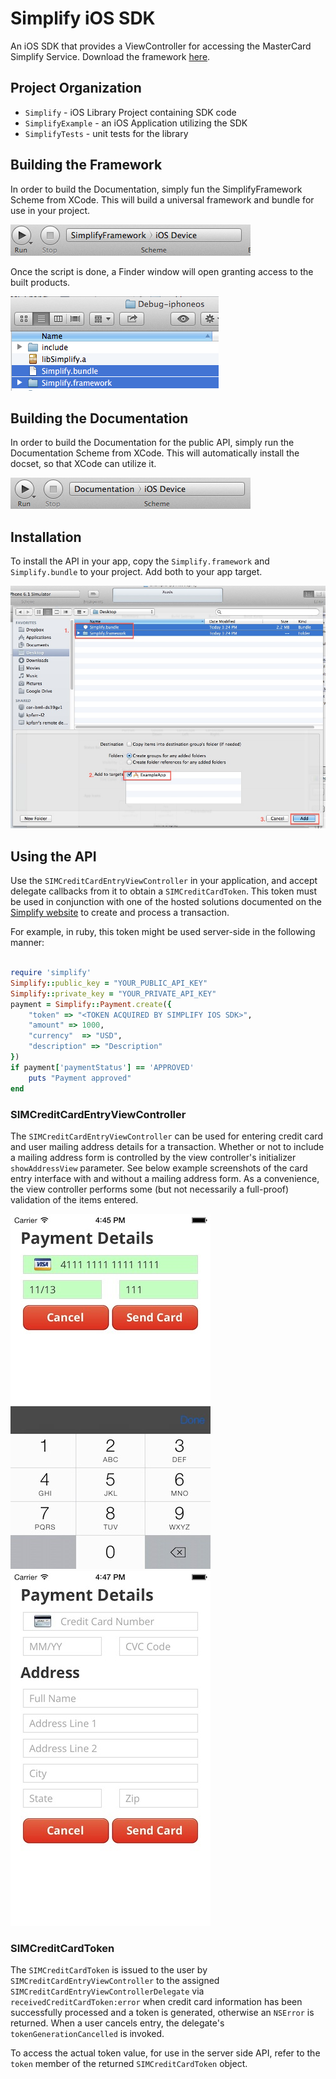 Simplify iOS SDK
==============

An iOS SDK that provides a ViewController for accessing the MasterCard Simplify Service.  Download the framework [here](http://www.asynchrony.com/wp-content/themes/asynchrony3/simplify-iossdk.zip).

Project Organization
--------------------

* ```Simplify``` - iOS Library Project containing SDK code
* ```SimplifyExample``` - an iOS Application utilizing the SDK
* ```SimplifyTests``` - unit tests for the library

## Building the Framework

In order to build the Documentation, simply fun the SimplifyFramework Scheme from XCode. This will build a universal framework and bundle for use in your project.

![Screenshot](Docs/build_framework.png)

Once the script is done, a Finder window will open granting access to the built products.

![Screenshot](Docs/finder_framework.png)

## Building the Documentation

In order to build the Documentation for the public API, simply run the Documentation Scheme from XCode. This will automatically install the docset, so that XCode can utilize it.

![Screenshot](Docs/build_documentation.png)


## Installation

To install the API in your app, copy the `Simplify.framework` and `Simplify.bundle` to your project.
Add both to your app target.

![ScreenShot](Docs/add_to_project.jpg)

## Using the API

Use the `SIMCreditCardEntryViewController` in your application, and accept delegate callbacks from it
to obtain a `SIMCreditCardToken`.  This token must be used in conjunction with one of the hosted
solutions documented on the [Simplify website](https://www.simplify.com/commerce/docs) to create
and process a transaction.

For example, in ruby, this token might be used server-side in the following manner:

```ruby

require 'simplify'
Simplify::public_key = "YOUR_PUBLIC_API_KEY"
Simplify::private_key = "YOUR_PRIVATE_API_KEY"
payment = Simplify::Payment.create({
    "token" => "<TOKEN ACQUIRED BY SIMPLIFY IOS SDK>",
    "amount" => 1000,
    "currency"  => "USD",
    "description" => "Description"
})
if payment['paymentStatus'] == 'APPROVED'
    puts "Payment approved"
end

```

### SIMCreditCardEntryViewController
The `SIMCreditCardEntryViewController` can be used for entering credit card and user mailing address 
details for a transaction.  Whether or not to include a mailing address form is controlled by the 
view controller's initializer `showAddressView` parameter.  See below example screenshots of the 
card entry interface with and without a mailing address form.  As a convenience, the view controller 
performs some (but not necessarily a full-proof) validation of the items entered.

![Screenshot](Docs/card_only.jpg)
![Screenshot](Docs/card_address.jpg)


### SIMCreditCardToken
The `SIMCreditCardToken` is issued to the user by `SIMCreditCardEntryViewController` to the assigned
`SIMCreditCardEntryViewControllerDelegate` via `receivedCreditCardToken:error` when credit card information 
has been successfully processed and a token is generated, otherwise an `NSError` is returned.  When a 
user cancels entry, the delegate's `tokenGenerationCancelled` is invoked.

To access the actual token value, for use in the server side API, refer to the `token` member of the
returned `SIMCreditCardToken` object.

